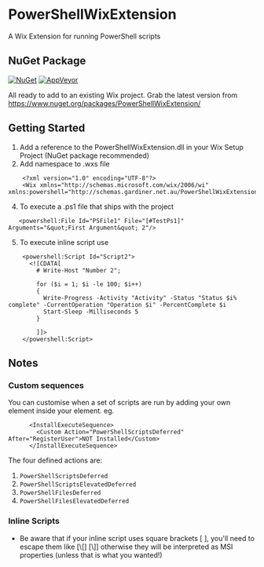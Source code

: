 PowerShellWixExtension
======================

A Wix Extension for running PowerShell scripts

NuGet Package
-------------
[![NuGet](https://img.shields.io/nuget/v/PowerShellWixExtension.svg?maxAge=2592)](https://www.nuget.org/packages/PowerShellWixExtension/) [![AppVeyor](https://ci.appveyor.com/api/projects/status/github/flcdrg/PowerShellWixExtension?style=plastic)](https://ci.appveyor.com/project/DavidGardiner/powershellwixextension)

All ready to add to an existing Wix project. Grab the latest version from https://www.nuget.org/packages/PowerShellWixExtension/

Getting Started
---------------
1. Add a reference to the PowerShellWixExtension.dll in your Wix Setup Project (NuGet package recommended)
2. Add namespace to .wxs file
```
    <?xml version="1.0" encoding="UTF-8"?>
    <Wix xmlns="http://schemas.microsoft.com/wix/2006/wi" xmlns:powershell="http://schemas.gardiner.net.au/PowerShellWixExtensionSchema">
```

4. To execute a .ps1 file that ships with the project

```
   <powershell:File Id="PSFile1" File="[#TestPs1]" Arguments="&quot;First Argument&quot; 2"/>
```

5. To execute inline script use
```
    <powershell:Script Id="Script2">
      <![CDATA[
        # Write-Host "Number 2";

        for ($i = 1; $i -le 100; $i++) 
        {
          Write-Progress -Activity "Activity" -Status "Status $i% complete" -CurrentOperation "Operation $i" -PercentComplete $i
          Start-Sleep -Milliseconds 5 
        }

        ]]>
    </powershell:Script>
```
    
Notes
-----

### Custom sequences

You can customise when a set of scripts are run by adding your own <Custom /> element inside your <InstallExecuteSequence /> element. eg.

```
      <InstallExecuteSequence>
        <Custom Action="PowerShellScriptsDeferred" After="RegisterUser">NOT Installed</Custom>
      </InstallExecuteSequence>
````

The four defined actions are:
1. `PowerShellScriptsDeferred`
2. `PowerShellScriptsElevatedDeferred`
3. `PowerShellFilesDeferred`
4. `PowerShellFilesElevatedDeferred`

### Inline Scripts

* Be aware that if your inline script uses square brackets [ ], you'll need to escape them like [\\[] [\\]] otherwise they will be interpreted as MSI properties (unless that is what you wanted!)
